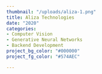 ```yaml
---
thumbnail: "/uploads/aliza-1.png"
title: Aliza Technologies
date: "2020"
categories:
- Computer Vision
- Generative Neural Networks
- Backend Development
project_bg_color: "#000000"
project_fg_color: "#574AEC"

---
```


